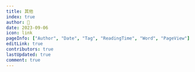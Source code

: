 ```yaml
---
title: 其他
index: true
author: 🍓
date: 2023-09-06
icon: link
pageInfo: ["Author", "Date", "Tag", "ReadingTime", "Word", "PageView"]
editLink: true
contributors: true
lastUpdated: true
comment: true
---
```

